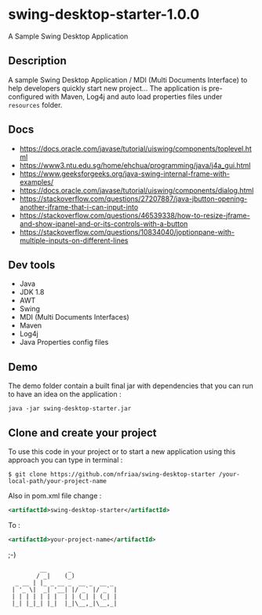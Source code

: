 # swing-desktop-starter-1.0.0
A Sample Swing Desktop Application 

## Description
A sample Swing Desktop Application / MDI (Multi Documents Interface) to help developers quickly start new project... 
The application is pre-configured with Maven, Log4j and auto load properties files under `resources` folder.  

## Docs
- https://docs.oracle.com/javase/tutorial/uiswing/components/toplevel.html
- https://www3.ntu.edu.sg/home/ehchua/programming/java/j4a_gui.html
- https://www.geeksforgeeks.org/java-swing-internal-frame-with-examples/
- https://docs.oracle.com/javase/tutorial/uiswing/components/dialog.html
- https://stackoverflow.com/questions/27207887/java-jbutton-opening-another-jframe-that-i-can-input-into
- https://stackoverflow.com/questions/46539338/how-to-resize-jframe-and-show-jpanel-and-or-its-controls-with-a-button
- https://stackoverflow.com/questions/10834040/joptionpane-with-multiple-inputs-on-different-lines

## Dev tools
* Java 
* JDK 1.8
* AWT
* Swing
* MDI (Multi Documents Interfaces)
* Maven
* Log4j
* Java Properties config files

## Demo
The demo folder contain a built final jar with dependencies that you can run to have an idea on the application : 
```
java -jar swing-desktop-starter.jar 
```
## Clone and create your project
To use this code in your project or to start a new application using this approach you can type in terminal : 
```
$ git clone https://github.com/nfriaa/swing-desktop-starter /your-local-path/your-project-name
```
Also in pom.xml file change : 
```xml
<artifactId>swing-desktop-starter</artifactId>
```
To : 
```xml
<artifactId>your-project-name</artifactId>
```


;-)
```
         __      _             
        / _|    (_)            
  _ __ | |_ _ __ _  __ _  __ _ 
 | '_ \|  _| '__| |/ _` |/ _` |
 | | | | | | |  | | (_| | (_| |
 |_| |_|_| |_|  |_|\__,_|\__,_|
```                             
